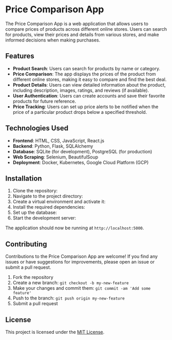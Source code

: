 # Price Comparison App

The Price Comparison App is a web application that allows users to compare prices of products across different online stores. Users can search for products, view their prices and details from various stores, and make informed decisions when making purchases.

## Features

- **Product Search**: Users can search for products by name or category.
- **Price Comparison**: The app displays the prices of the product from different online stores, making it easy to compare and find the best deal.
- **Product Details**: Users can view detailed information about the product, including description, images, ratings, and reviews (if available).
- **User Authentication**: Users can create accounts and save their favorite products for future reference.
- **Price Tracking**: Users can set up price alerts to be notified when the price of a particular product drops below a specified threshold.

## Technologies Used

- **Frontend**: HTML, CSS, JavaScript, React.js
- **Backend**: Python, Flask, SQLAlchemy
- **Database**: SQLite (for development), PostgreSQL (for production)
- **Web Scraping**: Selenium, BeautifulSoup
- **Deployment**: Docker, Kubernetes, Google Cloud Platform (GCP)

## Installation

1. Clone the repository:
2. Navigate to the project directory:
3. Create a virtual environment and activate it:
4. Install the required dependencies:
5. Set up the database:
6. Start the development server:

The application should now be running at `http://localhost:5000`.

## Contributing

Contributions to the Price Comparison App are welcome! If you find any issues or have suggestions for improvements, please open an issue or submit a pull request.

1. Fork the repository
2. Create a new branch: `git checkout -b my-new-feature`
3. Make your changes and commit them: `git commit -am 'Add some feature'`
4. Push to the branch: `git push origin my-new-feature`
5. Submit a pull request

## License

This project is licensed under the [MIT License](LICENSE).